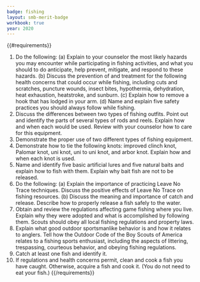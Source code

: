 ```yaml
---
badge: fishing
layout: smb-merit-badge
workbook: true
year: 2020
---
```


{{#requirements}}
1. Do the following:
    (a) Explain to your counselor the most likely hazards you may encounter while participating in fishing activities, and what you should to do anticipate, help prevent, mitigate, and respond to these hazards.
    (b) Discuss the prevention of and treatment for the following health concerns that could occur while fishing, including cuts and scratches, puncture wounds, insect bites, hypothermia, dehydration, heat exhaustion, heatstroke, and sunburn.
    (c) Explain how to remove a hook that has lodged in your arm.
    (d) Name and explain five safety practices you should always follow while fishing.
2. Discuss the differences between two types of fishing outfits. Point out and identify the parts of several types of rods and reels. Explain how and when each would be used. Review with your counselor how to care for this equipment.
3. Demonstrate the proper use of two different types of fishing equipment.
4. Demonstrate how to tie the following knots: improved clinch knot, Palomar knot, uni knot, uni to uni knot, and arbor knot. Explain how and when each knot is used.
5. Name and identify five basic artificial lures and five natural baits and explain how to fish with them. Explain why bait fish are not to be released.
6. Do the following:
    (a) Explain the importance of practicing Leave No Trace techniques. Discuss the positive effects of Leave No Trace on fishing resources.
    (b) Discuss the meaning and importance of catch and release. Describe how to properly release a fish safely to the water.
7. Obtain and review the regulations affecting game fishing where you live. Explain why they were adopted and what is accomplished by following them.
    Scouts should obey all local fishing regulations and property laws.
8. Explain what good outdoor sportsmanlike behavior is and how it relates to anglers. Tell how the Outdoor Code of the Boy Scouts of America relates to a fishing sports enthusiast, including the aspects of littering, trespassing, courteous behavior, and obeying fishing regulations.
9. Catch at least one fish and identify it.
10. If regulations and health concerns permit, clean and cook a fish you have caught. Otherwise, acquire a fish and cook it. (You do not need to eat your fish.)
{{/requirements}}
